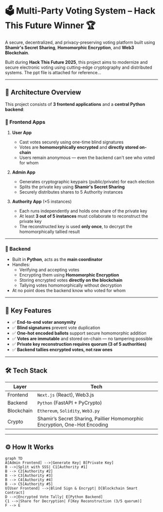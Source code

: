 # 🗳️ Multi-Party Voting System – Hack This Future Winner 🏆

A secure, decentralized, and privacy-preserving voting platform built using **Shamir's Secret Sharing**, **Homomorphic Encryption**, and **Web3 Blockchain**.

Built during **Hack This Future 2025**, this project aims to modernize and secure electronic voting using cutting-edge cryptography and distributed systems. The ppt file is attached for reference...

---

## 🚀 Architecture Overview

This project consists of **3 frontend applications** and a **central Python backend**:

### 📱 Frontend Apps
1. **User App**  
   - Cast votes securely using one-time blind signatures  
   - Votes are **homomorphically encrypted** and **directly stored on-chain**  
   - Users remain anonymous — even the backend can't see who voted for whom  

2. **Admin App**  
   - Generates cryptographic keypairs (public/private) for each election  
   - Splits the private key using **Shamir's Secret Sharing**  
   - Securely distributes shares to 5 Authority instances  

3. **Authority App** (×5 instances)  
   - Each runs independently and holds one share of the private key  
   - At least **3 out of 5 instances** must collaborate to reconstruct the private key  
   - The reconstructed key is used **only once**, to decrypt the homomorphically tallied result  

---

### 🧠 Backend
- Built in **Python**, acts as the **main coordinator**
- Handles:
  - Verifying and accepting votes
  - Encrypting them using **Homomorphic Encryption**
  - Storing encrypted votes **directly on the blockchain**
  - Tallying votes homomorphically without decryption
- At no point does the backend know who voted for whom

---

## 🔐 Key Features

- ✅ **End-to-end voter anonymity**  
- ✅ **Blind signatures** prevent vote duplication  
- ✅ **One-hot encoded ballots** support secure homomorphic addition  
- ✅ **Votes are immutable** and stored on-chain — no tampering possible  
- ✅ **Private key reconstruction requires quorum (3 of 5 authorities)**  
- ✅ **Backend tallies encrypted votes, not raw ones**

---

## 🛠️ Tech Stack

| Layer         | Tech                        |
|---------------|-----------------------------|
| Frontend      | `Next.js` (React), Web3.js  |
| Backend       | `Python` (FastAPI + PyCrypto) |
| Blockchain    | `Ethereum`, `Solidity`, `Web3.py` |
| Crypto        | Shamir’s Secret Sharing, Paillier Homomorphic Encryption, One-Hot Encoding |

---

## ⚙️ How It Works

```mermaid
graph TD
A[Admin Frontend] -->|Generate Key| B[Private Key]
B -->|Split with SSS| C1[Authority #1]
B --> C2[Authority #2]
B --> C3[Authority #3]
B --> C4[Authority #4]
B --> C5[Authority #5]
U[User Frontend] -->|Blind Sign & Encrypt| D[Blockchain Smart Contract]
D -->|Encrypted Vote Tally| E[Python Backend]
C1 -->|Share for Decryption| F[Key Reconstruction (3/5 quorum)]
F --> E
